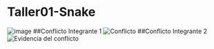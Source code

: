# Taller01-Snake

![image](https://github.com/user-attachments/assets/5f7d1751-3303-4489-8f45-08f236b4f87a)
##Conflicto Integrante 1
![Conflicto](https://github.com/user-attachments/assets/cf7dc3de-fb8d-4884-8231-3933c2c847d5)
##Conflicto Integrante 2
![Evidencia del conflicto](https://github.com/user-attachments/assets/8c21218e-02c5-463d-a112-4bad9384464b)   

